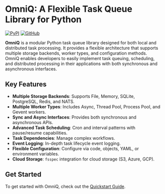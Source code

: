 # OmniQ: A Flexible Task Queue Library for Python

[![PyPI](https://img.shields.io/pypi/v/omniq?style=for-the-badge)](YOUR_PYPI_URL)
[![GitHub](https://img.shields.io/github/stars/YOUR_GITHUB_REPO?style=for-the-badge)](YOUR_GITHUB_REPO_URL)

**OmniQ** is a modular Python task queue library designed for both local and distributed task processing. It provides a flexible architecture that supports multiple storage backends, worker types, and configuration methods. OmniQ enables developers to easily implement task queuing, scheduling, and distributed processing in their applications with both synchronous and asynchronous interfaces.

## Key Features

- **Multiple Storage Backends**: Supports File, Memory, SQLite, PostgreSQL, Redis, and NATS.
- **Multiple Worker Types**: Includes Async, Thread Pool, Process Pool, and Gevent workers.
- **Sync and Async Interfaces**: Provides both synchronous and asynchronous APIs.
- **Advanced Task Scheduling**: Cron and interval patterns with pause/resume capabilities.
- **Task Dependencies**: Manage complex workflows.
- **Event Logging**: In-depth task lifecycle event logging.
- **Flexible Configuration**: Configure via code, objects, YAML, or environment variables.
- **Cloud Storage**: `fsspec` integration for cloud storage (S3, Azure, GCP).

## Get Started

To get started with OmniQ, check out the [Quickstart Guide](quickstart.md).